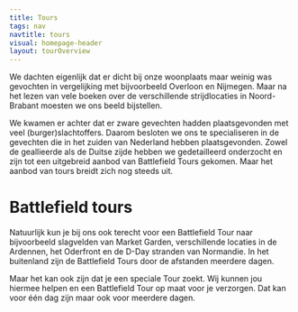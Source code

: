 ```yaml
---
title: Tours
tags: nav
navtitle: tours
visual: homepage-header
layout: tourOverview
---
```


We dachten eigenlijk dat er dicht bij onze woonplaats maar weinig was gevochten in vergelijking met bijvoorbeeld Overloon en Nijmegen. Maar na het lezen van vele boeken over de verschillende strijdlocaties in Noord-Brabant moesten we ons beeld bijstellen.

We kwamen er achter dat er zware gevechten hadden plaatsgevonden met veel (burger)slachtoffers. Daarom besloten we ons te specialiseren in de gevechten die in het zuiden van Nederland hebben plaatsgevonden. Zowel de geallieerde als de Duitse zijde hebben we gedetailleerd onderzocht en zijn tot een uitgebreid aanbod van Battlefield Tours gekomen. Maar het aanbod van tours breidt zich nog steeds uit. 

# Battlefield tours

Natuurlijk kun je bij ons ook terecht voor een Battlefield Tour naar bijvoorbeeld slagvelden van Market Garden, verschillende locaties in de Ardennen, het Oderfront en de D-Day stranden van Normandie. In het buitenland  zijn de Battlefield Tours door de afstanden meerdere dagen. 

Maar het kan ook zijn dat je een speciale Tour zoekt. Wij kunnen jou hiermee helpen en een Battlefield Tour op maat voor je verzorgen. Dat kan voor één dag zijn maar ook voor meerdere dagen. 